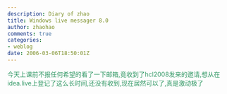 ```yaml
---
description: Diary of zhao
title: Windows live messager 8.0
author: zhaohao
comments: true
categories:
- weblog
date: 2006-03-06T18:50:01Z
---
```


<div><span style="color: #339966;">今天上课前不报任何希望的看了一下邮箱,竟收到了hcl2008发来的邀请,想从在idea.live上登记了这么长时间,还没有收到,现在居然可以了,真是激动极了</span></div>
